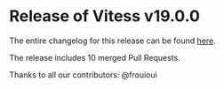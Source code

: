 # Release of Vitess v19.0.0
The entire changelog for this release can be found [here](https://github.com/frouioui/vitess/blob/main/changelog/19.0/19.0.0/changelog.md).

The release includes 10 merged Pull Requests.

Thanks to all our contributors: @frouioui

